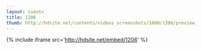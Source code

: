 ```yaml
---
layout: sieutv
title: 1206
thumb: http://hdsite.net/contents/videos_screenshots/1000/1206/preview_360p.mp4.jpg
---
```

{% include iframe src='http://hdsite.net/embed/1206' %}
 
